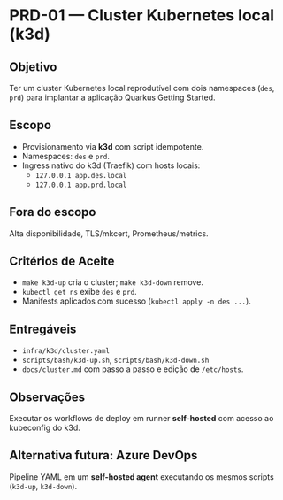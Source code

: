 # PRD-01 — Cluster Kubernetes local (k3d)

## Objetivo
Ter um cluster Kubernetes local reprodutível com dois namespaces (`des`, `prd`) para implantar a aplicação Quarkus Getting Started.

## Escopo
- Provisionamento via **k3d** com script idempotente.
- Namespaces: `des` e `prd`.
- Ingress nativo do k3d (Traefik) com hosts locais:
  - `127.0.0.1 app.des.local`
  - `127.0.0.1 app.prd.local`

## Fora do escopo
Alta disponibilidade, TLS/mkcert, Prometheus/metrics.

## Critérios de Aceite
- `make k3d-up` cria o cluster; `make k3d-down` remove.
- `kubectl get ns` exibe `des` e `prd`.
- Manifests aplicados com sucesso (`kubectl apply -n des ...`).

## Entregáveis
- `infra/k3d/cluster.yaml`
- `scripts/bash/k3d-up.sh`, `scripts/bash/k3d-down.sh`
- `docs/cluster.md` com passo a passo e edição de `/etc/hosts`.

## Observações
Executar os workflows de deploy em runner **self-hosted** com acesso ao kubeconfig do k3d.

## Alternativa futura: Azure DevOps
Pipeline YAML em um **self-hosted agent** executando os mesmos scripts (`k3d-up`, `k3d-down`).